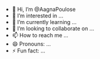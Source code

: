 - 👋 Hi, I’m @AagnaPoulose
- 👀 I’m interested in ...
- 🌱 I’m currently learning ...
- 💞️ I’m looking to collaborate on ...
- 📫 How to reach me ...
- 😄 Pronouns: ...
- ⚡ Fun fact: ...

<!---
AagnaPoulose/AagnaPoulose is a ✨ special ✨ repository because its `README.md` (this file) appears on your GitHub profile.
You can click the Preview link to take a look at your changes.
--->
